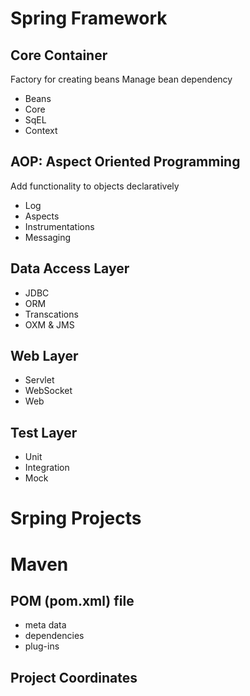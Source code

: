 # Spring Framework

## Core Container

Factory for creating beans 
Manage bean dependency

- Beans 
- Core 
- SqEL 
- Context 

## AOP: Aspect Oriented Programming 

Add functionality to objects declaratively 

- Log 
- Aspects
- Instrumentations
- Messaging

## Data Access Layer

- JDBC 
- ORM
- Transcations
- OXM & JMS

## Web Layer 

- Servlet 
- WebSocket 
- Web

## Test Layer

- Unit 
- Integration 
- Mock

# Srping Projects

# Maven 

## POM (pom.xml) file

- meta data 
- dependencies
- plug-ins 

## Project Coordinates


